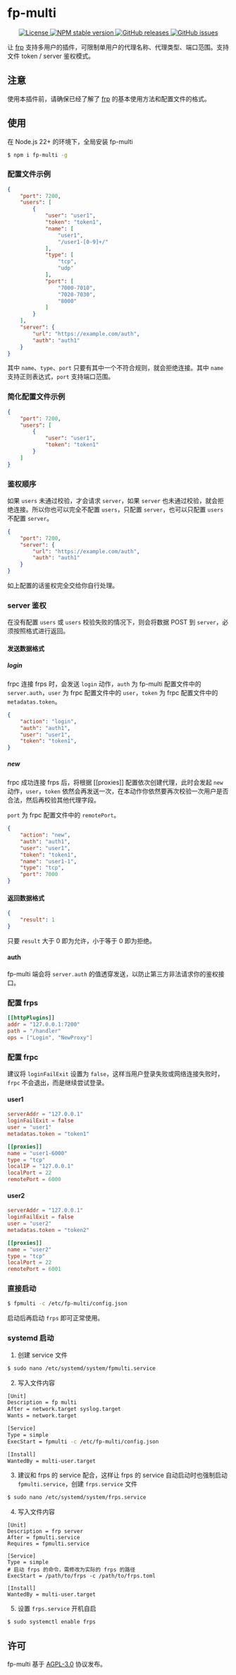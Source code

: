 # fp-multi

<p align="center">
    <a href="https://github.com/maiyun/fp-multi/blob/master/LICENSE">
        <img alt="License" src="https://img.shields.io/github/license/maiyun/fp-multi?color=blue" />
    </a>
    <a href="https://www.npmjs.com/package/fp-multi">
        <img alt="NPM stable version" src="https://img.shields.io/npm/v/fp-multi?color=brightgreen&logo=npm" />
    </a>
    <a href="https://github.com/maiyun/fp-multi/releases">
        <img alt="GitHub releases" src="https://img.shields.io/github/v/release/maiyun/fp-multi?color=brightgreen&logo=github" />
    </a>
    <a href="https://github.com/maiyun/fp-multi/issues">
        <img alt="GitHub issues" src="https://img.shields.io/github/issues/maiyun/fp-multi?color=blue&logo=github" />
    </a>
</p>

让 [frp](https://github.com/fatedier/frp) 支持多用户的插件，可限制单用户的代理名称、代理类型、端口范围。支持文件 token / server 鉴权模式。

## 注意

使用本插件前，请确保已经了解了 [frp](https://github.com/fatedier/frp) 的基本使用方法和配置文件的格式。

## 使用

在 Node.js 22+ 的环境下，全局安装 fp-multi

```sh
$ npm i fp-multi -g
```

### 配置文件示例

```json
{
    "port": 7200,
    "users": [
        {
            "user": "user1",
            "token": "token1",
            "name": [
                "user1",
                "/user1-[0-9]+/"
            ],
            "type": [
                "tcp",
                "udp"
            ],
            "port": [
                "7000-7010",
                "7020-7030",
                "8000"
            ]
        }
    ],
    "server": {
        "url": "https://example.com/auth",
        "auth": "auth1"
    }
}
```

其中 `name`、`type`、`port` 只要有其中一个不符合规则，就会拒绝连接。其中 `name` 支持正则表达式，`port` 支持端口范围。

### 简化配置文件示例

```json
{
    "port": 7200,
    "users": [
        {
            "user": "user1",
            "token": "token1"
        }
    ]
}
```

### 鉴权顺序

如果 `users` 未通过校验，才会请求 `server`，如果 `server` 也未通过校验，就会拒绝连接。所以你也可以完全不配置 `users`，只配置 `server`，也可以只配置 `users` 不配置 `server`。

```json
{
    "port": 7200,
    "server": {
        "url": "https://example.com/auth",
        "auth": "auth1"
    }
}
```

如上配置的话鉴权完全交给你自行处理。

### server 鉴权

在没有配置 `users` 或 `users` 校验失败的情况下，则会将数据 POST 到 `server`，必须按照格式进行返回。

#### 发送数据格式

##### login

frpc 连接 frps 时，会发送 `login` 动作，`auth` 为 fp-multi 配置文件中的 `server.auth`，`user` 为 frpc 配置文件中的 `user`，`token` 为 frpc 配置文件中的 `metadatas.token`。

```json
{
    "action": "login",
    "auth": "auth1",
    "user": "user1",
    "token": "token1",
}
```

##### new

frpc 成功连接 frps 后，将根据 [[proxies]] 配置依次创建代理，此时会发起 `new` 动作，`user`，`token` 依然会再发送一次，在本动作你依然要再次校验一次用户是否合法，然后再校验其他代理字段。

`port` 为 frpc 配置文件中的 `remotePort`。

```json
{
    "action": "new",
    "auth": "auth1",
    "user": "user1",
    "token": "token1",
    "name": "user1-1",
    "type": "tcp",
    "port": 7000
}
```

#### 返回数据格式

```json
{
    "result": 1
}
```

只要 `result` 大于 0 即为允许，小于等于 0 即为拒绝。

#### auth

fp-multi 端会将 `server.auth` 的值透穿发送，以防止第三方非法请求你的鉴权接口。

### 配置 frps

```toml
[[httpPlugins]]
addr = "127.0.0.1:7200"
path = "/handler"
ops = ["Login", "NewProxy"]
```

### 配置 frpc

建议将 `loginFailExit` 设置为 `false`，这样当用户登录失败或网络连接失败时，`frpc` 不会退出，而是继续尝试登录。

#### user1

```toml
serverAddr = "127.0.0.1"
loginFailExit = false
user = "user1"
metadatas.token = "token1"

[[proxies]]
name = "user1-6000"
type = "tcp"
localIP = "127.0.0.1"
localPort = 22
remotePort = 6000
```

#### user2

```toml
serverAddr = "127.0.0.1"
loginFailExit = false
user = "user2"
metadatas.token = "token2"

[[proxies]]
name = "user2"
type = "tcp"
localPort = 22
remotePort = 6001
```

### 直接启动

```sh
$ fpmulti -c /etc/fp-multi/config.json
```

启动后再启动 `frps` 即可正常使用。

### systemd 启动

1. 创建 service 文件

```sh
$ sudo nano /etc/systemd/system/fpmulti.service
```

2. 写入文件内容

```sh
[Unit]
Description = fp multi
After = network.target syslog.target
Wants = network.target

[Service]
Type = simple
ExecStart = fpmulti -c /etc/fp-multi/config.json

[Install]
WantedBy = multi-user.target
```

3. 建议和 frps 的 service 配合，这样让 frps 的 service 自动启动时也强制启动 `fpmulti.service`，创建 `frps.service` 文件

```sh
$ sudo nano /etc/systemd/system/frps.service
```

4. 写入文件内容

```
[Unit]
Description = frp server
After = fpmulti.service
Requires = fpmulti.service

[Service]
Type = simple
# 启动 frps 的命令，需修改为实际的 frps 的路径
ExecStart = /path/to/frps -c /path/to/frps.toml

[Install]
WantedBy = multi-user.target
```

5. 设置 `frps.service` 开机自启

```sh
$ sudo systemctl enable frps
```

## 许可

fp-multi 基于 [AGPL-3.0](./LICENSE) 协议发布。
